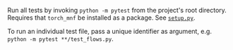 Run all tests by invoking `python -m pytest` from the project's root directory. Requires that `torch_mnf` be installed as a package. See [`setup.py`](../../setup.py).

To run an individual test file, pass a unique identifier as argument, e.g. `python -m pytest **/test_flows.py`.
